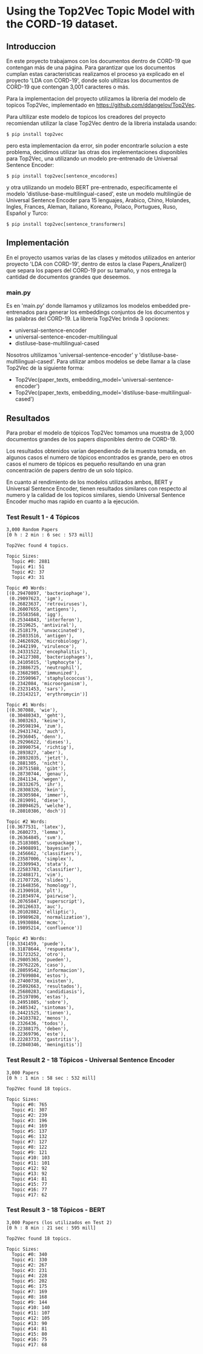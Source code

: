 # Using the Top2Vec Topic Model with the CORD-19 dataset.


## Introduccion

En este proyecto trabajamos con los documentos dentro de CORD-19 que contengan más de una página. Para garantizar que los documentos cumplan estas caracteristicas realizamos el proceso ya explicado en el proyecto 'LDA con CORD-19', donde solo ultilizas los documentos de CORD-19 que contengan 3,001 caracteres o más.

Para la implementacion del proyecto utilizamos la libreria del modelo de topicos Top2Vec, implementado en <https://github.com/ddangelov/Top2Vec>.

Para ultilizar este modelo de topicos los creadores del proyecto recomiendan utilizar la clase Top2Vec dentro de la libreria instalada usando:

```
$ pip install top2vec
```
pero esta implementacion da error, sin poder encontrarle solucion a este problema, decidimos utilizar las otras dos implementaciones disponibles para Top2Vec, una utilizando un modelo pre-entrenado de Universal Sentence Encoder:

```
$ pip install top2vec[sentence_encodores]
```

y otra utilizando un modelo BERT pre-entrenado, especificamente el modelo 'distiluse-base-multilingual-cased', este un modelo multilingüe de Universal Sentence Encoder para 15 lenguajes, Arabico, Chino, Holandes, Ingles, Frances, Aleman, Italiano, Koreano, Polaco, Portugues, Ruso, Español y Turco:

```
$ pip install top2vec[sentence_transformers]
```


## Implementación

En el proyecto usamos varias de las clases y métodos utilizados en anterior proyecto 'LDA con CORD-19', dentro de estos
la clase Papers_Analizer() que separa los papers del CORD-19 por su tamaño, y nos entrega la cantidad de documentos grandes que deseemos.

### main.py

Es en 'main.py' donde llamamos y utilizamos los modelos embedded pre-entrenados para generar los embeddings conjuntos de los documentos y las palabras del CORD-19. La libreria Top2Vec brinda 3 opciones:

- universal-sentence-encoder
- universal-sentence-encoder-multilingual
- distiluse-base-multilingual-cased

Nosotros ultilizamos 'universal-sentence-encoder' y 'distiluse-base-multilingual-cased'. Para utilizar ambos modelos se debe llamar a la clase Top2Vec de la siguiente forma:

- Top2Vec(paper_texts, embedding_model='universal-sentence-encoder')
- Top2Vec(paper_texts, embedding_model='distiluse-base-multilingual-cased')

## Resultados

Para probar el modelo de tópicos Top2Vec tomamos una muestra de 3,000 documentos grandes de los papers disponibles dentro de CORD-19.

Los resultados obtenidos varían dependiendo de la muestra tomada, en algunos casos el numero de tópicos encontrados es grande, pero en otros casos el numero de tópicos es pequeño resultando en una gran concentración de papers dentro de un solo tópico.

En cuanto al rendimiento de los modelos utilizados ambos, BERT y Universal Sentence Encoder, tienen resultados similares con respecto al numero y la calidad de los topicos similares, siendo Universal Sentence Encoder mucho mas rapido en cuanto a la ejecución.

### Test Result 1 - 4 Tópicos
```
3,000 Random Papers
[0 h : 2 min : 6 sec : 573 mill]

Top2Vec found 4 topics.

Topic Sizes:
  Topic #0: 2881
  Topic #1: 51
  Topic #2: 37
  Topic #3: 31

Topic #0 Words:
[(0.29470897, 'bacteriophage'),
 (0.29097623, 'igm'),
 (0.26823637, 'retroviruses'),
 (0.26007655, 'antigens'),
 (0.25583568, 'igg'),
 (0.25344843, 'interferon'),
 (0.2519625, 'antiviral'),
 (0.2518179, 'unvaccinated'),
 (0.25033516, 'antigen'),
 (0.24626926, 'microbiology'),
 (0.2442199, 'virulence'),
 (0.24331522, 'encephalitis'),
 (0.24127308, 'bacteriophages'),
 (0.24105015, 'lymphocyte'),
 (0.23886725, 'neutrophil'),
 (0.23682985, 'immunized'),
 (0.23590967, 'staphylococcus'),
 (0.2342084, 'microorganism'),
 (0.23231453, 'sars'),
 (0.23143217, 'erythromycin')]

Topic #1 Words:
[(0.307088, 'wie'),
 (0.30480343, 'geht'),
 (0.3003263, 'keine'),
 (0.29598194, 'zum'),
 (0.29431742, 'auch'),
 (0.2936045, 'denn'),
 (0.29296622, 'dieses'),
 (0.28990754, 'richtig'),
 (0.2893827, 'aber'),
 (0.28932035, 'jetzt'),
 (0.2881305, 'nicht'),
 (0.28751588, 'gibt'),
 (0.28730744, 'genau'),
 (0.2841134, 'wegen'),
 (0.28332675, 'ihr'),
 (0.28308326, 'kein'),
 (0.28305984, 'immer'),
 (0.2819091, 'diese'),
 (0.28094625, 'welche'),
 (0.28010386, 'doch')]

Topic #2 Words:
[(0.3677531, 'latex'),
 (0.2680273, 'lemma'),
 (0.26364845, 'svm'),
 (0.25183085, 'usepackage'),
 (0.24908891, 'bayesian'),
 (0.2456662, 'classifiers'),
 (0.23587006, 'simplex'),
 (0.23309943, 'stata'),
 (0.22583783, 'classifier'),
 (0.22488171, 'vim'),
 (0.21707726, 'slides'),
 (0.21648356, 'homology'),
 (0.21390918, 'plt'),
 (0.21034974, 'pairwise'),
 (0.20765847, 'superscript'),
 (0.20126633, 'auc'),
 (0.20102882, 'elliptic'),
 (0.19989628, 'normalization'),
 (0.19930884, 'mcmc'),
 (0.19895214, 'confluence')]

Topic #3 Words:
[(0.3341459, 'puede'),
 (0.31878644, 'respuesta'),
 (0.31723252, 'otro'),
 (0.29805365, 'pueden'),
 (0.29762226, 'caso'),
 (0.28059542, 'informacion'),
 (0.27699804, 'estos'),
 (0.27400738, 'existen'),
 (0.25892663, 'resultados'),
 (0.25680283, 'candidiasis'),
 (0.25197896, 'estas'),
 (0.24951085, 'sobre'),
 (0.2485342, 'sintomas'),
 (0.24421525, 'tienen'),
 (0.24103782, 'menos'),
 (0.2326436, 'todos'),
 (0.22388175, 'deben'),
 (0.22369796, 'este'),
 (0.22283733, 'gastritis'),
 (0.22040346, 'meningitis')]
```

### Test Result 2 - 18 Tópicos - Universal Sentence Encoder
```
3,000 Papers
[0 h : 1 min : 58 sec : 532 mill]

Top2Vec found 18 topics.

Topic Sizes:
  Topic #0: 765
  Topic #1: 307
  Topic #2: 239
  Topic #3: 196
  Topic #4: 169
  Topic #5: 137
  Topic #6: 132
  Topic #7: 127
  Topic #8: 122
  Topic #9: 121
  Topic #10: 103
  Topic #11: 101
  Topic #12: 92
  Topic #13: 92
  Topic #14: 81
  Topic #15: 77
  Topic #16: 77
  Topic #17: 62
```

### Test Result 3 - 18 Tópicos - BERT
```
3,000 Papers (los utilizados en Test 2)
[0 h : 8 min : 21 sec : 595 mill]

Top2Vec found 18 topics.

Topic Sizes:
  Topic #0: 340
  Topic #1: 330
  Topic #2: 267
  Topic #3: 231
  Topic #4: 228
  Topic #5: 202
  Topic #6: 175
  Topic #7: 169
  Topic #8: 168
  Topic #9: 144
  Topic #10: 140
  Topic #11: 107
  Topic #12: 105
  Topic #13: 90
  Topic #14: 81
  Topic #15: 80
  Topic #16: 75
  Topic #17: 68
```

